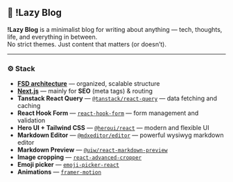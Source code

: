 ## 📝 !Lazy Blog

**!Lazy Blog** is a minimalist blog for writing about anything — tech, thoughts, life, and everything in between.  
No strict themes. Just content that matters (or doesn’t).

---

### ⚙️ Stack

- [**FSD architecture**](https://feature-sliced.github.io/documentation) — organized, scalable structure
- [**Next.js**](https://nextjs.org) — mainly for **SEO** (meta tags) & routing
- **Tanstack React Query** — [`@tanstack/react-query`](https://tanstack.com/query/latest) — data fetching and caching
- **React Hook Form** — [`react-hook-form`](https://react-hook-form.com) — form management and validation
- **Hero UI + Tailwind CSS** — [`@heroui/react`](https://www.heroui.com) — modern and flexible UI
- **Markdown Editor** — [`@mdxeditor/editor`](https://mdxeditor.dev) — powerful wysiwyg markdown editor
- **Markdown Preview** — [`@uiw/react-markdown-preview`](https://github.com/uiwjs/react-markdown-preview)
- **Image cropping** — [`react-advanced-cropper`](https://advanced-cropper.github.io/react-advanced-cropper)
- **Emoji picker** — [`emoji-picker-react`](https://github.com/ealush/emoji-picker-react)
- **Animations** — [`framer-motion`](https://www.framer.com/motion)
